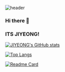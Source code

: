 ![header](https://capsule-render.vercel.app/api?type=slice)

### Hi there 👋
### ITS JIYEONG!

[![JIYEONG's GitHub stats](https://github-readme-stats.vercel.app/api?username=jiyeong08&count_private=true&show_icons=true&theme=rose&hide_border=true)](https://github.com/jiyeong08/github-readme-stats)

[![Top Langs](https://github-readme-stats.vercel.app/api/top-langs/?username=jiyeong08&layout=compact&theme=moltack&hide_border=true&hide_title=true)](https://github.com/anuraghazra/github-readme-stats)

[![Readme Card](https://jiyeong08.vercel.app/api/pin/?username=jiyeong08&repo=jiyeong08)](https://github.com/jiyeong08/jiyeong08)

<!--
**jiyeong08/jiyeong08** is a ✨ _special_ ✨ repository because its `README.md` (this file) appears on your GitHub profile.

Here are some ideas to get you started:

- 🔭 I’m currently working on ...
- 🌱 I’m currently learning ...
- 👯 I’m looking to collaborate on ...
- 🤔 I’m looking for help with ...
- 💬 Ask me about ...
- 📫 How to reach me: ...
- 😄 Pronouns: ...
- ⚡ Fun fact: ...
-->
